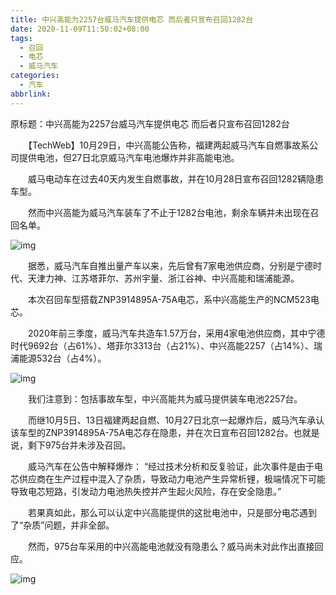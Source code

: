 ```yaml
---
title: 中兴高能为2257台威马汽车提供电芯 而后者只宣布召回1282台
date: 2020-11-09T11:50:02+08:00
tags:
  - 召回
  - 电芯
  - 威马汽车
categories:
  - 汽车
abbrlink:
---
```


原标题：中兴高能为2257台威马汽车提供电芯 而后者只宣布召回1282台

　　【TechWeb】10月29日，中兴高能公告称，福建两起威马汽车自燃事故系公司提供电池，但27日北京威马汽车电池爆炸并非高能电池。

　　威马电动车在过去40天内发生自燃事故，并在10月28日宣布召回1282辆隐患车型。

　　然而中兴高能为威马汽车装车了不止于1282台电池，剩余车辆并未出现在召回名单。

![img](https://cdn.jsdelivr.net/gh/yakeing/Documentation@main/Hexo/images/cc84-kcaeqzx9901191.png)

　　据悉，威马汽车自推出量产车以来，先后曾有7家电池供应商，分别是宁德时代、天津力神、江苏塔菲尔、苏州宇量、浙江谷神、中兴高能和瑞浦能源。

　　本次召回车型搭载ZNP3914895A-75A电芯，系中兴高能生产的NCM523电芯。

　　2020年前三季度，威马汽车共造车1.57万台，采用4家电池供应商，其中宁德时代9692台（占61%）、塔菲尔3313台（占21%）、中兴高能2257（占14%）、瑞浦能源532台（占4%）。

![img](https://cdn.jsdelivr.net/gh/yakeing/Documentation@main/Hexo/images/970a-kcaeqzx9901185.png)

　　我们注意到：包括事故车型，中兴高能共为威马提供装车电池2257台。

　　而继10月5日、13日福建两起自燃、10月27日北京一起爆炸后，威马汽车承认该车型的ZNP3914895A-75A电芯存在隐患，并在次日宣布召回1282台。也就是说，剩下975台并未涉及召回。

　　威马汽车在公告中解释爆炸： “经过技术分析和反复验证，此次事件是由于电芯供应商在生产过程中混入了杂质，导致动力电池产生异常析锂，极端情况下可能导致电芯短路，引发动力电池热失控并产生起火风险，存在安全隐患。”

　　若果真如此，那么可以认定中兴高能提供的这批电池中，只是部分电芯遇到了“杂质”问题，并非全部。

　　然而，975台车采用的中兴高能电池就没有隐患么？威马尚未对此作出直接回应。

![img](https://cdn.jsdelivr.net/gh/yakeing/Documentation@main/Hexo/images/32ad-kcaeqzx9901429.png)